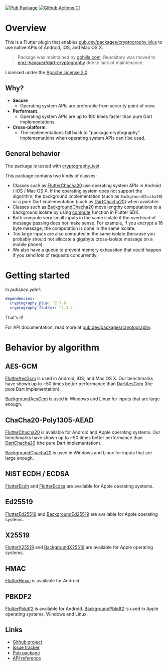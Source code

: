 [![Pub Package](https://img.shields.io/pub/v/cryptography_flutter_plus.svg)](https://pub.dev/packages/cryptography_flutter_plus)
[![Github Actions CI](https://github.com/emz-hanauer/dart-cryptography/workflows/Dart%20CI/badge.svg)](https://github.com/emz-hanauer/dart-cryptography/actions)

# Overview

This is a Flutter plugin that
enables [pub.dev/packages/cryptography_plus](https://pub.dev/packages/cryptography_plus)
to use native APIs of Android, iOS, and Mac OS X.

> Package was maintained by [gohilla.com](https://gohilla.com). Repository was moved to [emz-hanauer/dart-cryptography](https://github.com/emz-hanauer/dart-cryptography) due to lack of maintenance.

Licensed under the [Apache License 2.0](LICENSE).

## Why?

- **Secure**
  - Operating system APIs are preferable from security point of view.
- **Performant**.
  - Operating system APIs are up to 100 times faster than pure Dart implementations.
- **Cross-platform**.
  - The implementations fall back to "package:cryptography" implementations when operating system
    APIs can't be used.

## General behavior

The package is tested with [cryptography_test](https://github.com/emz-hanauer/dart-cryptography/cryptography_test).

This package contains two kinds of classes:

- Classes such
  as [FlutterChacha20](https://pub.dev/documentation/cryptography_flutter_plus/latest/cryptography_flutter/FlutterChacha20-class.html)
  use operating system APIs in Android / iOS / Mac OS X. If the operating system does not support
  the algorithm, the background implementation (such as `BackgroundChacha20`) or a pure Dart
  implementation (such
  as [DartChacha20](https://pub.dev/documentation/cryptography_plus/latest/cryptography_plus.dart/DartChacha20-class.html))
  when available.
- Classes such
  as [BackgroundChacha20](https://pub.dev/documentation/cryptography_flutter_plus/latest/cryptography_flutter/BackgroundChacha20-class.html)
  move lengthy computations to a background isolate by using
  [compute](https://api.flutter.dev/flutter/foundation/compute-constant.html) function in Flutter
  SDK.
- Both compute very small inputs in the same isolate if the overhead of message passing does not
  make sense. For example, if you encrypt a 16 byte message, the computation is done in the same
  isolate.
- Too large inputs are also computed in the same isolate (because you probably should not
  allocate a gigabyte cross-isolate message on a mobile phone).
- We also have a queue to prevent memory exhaustion that could happen if you send lots of requests
  concurrently.

# Getting started

In _pubspec.yaml_:

```yaml
dependencies:
  cryptography_plus: ^2.7.0
  cryptography_flutter: ^2.3.2
```

That's it!

For API documentation, read more
at [pub.dev/packages/cryptography](https://pub.dev/packages/cryptography).

# Behavior by algorithm

## AES-GCM

[FlutterAesGcm](https://pub.dev/documentation/cryptography_flutter_plus/latest/cryptography_flutter/FlutterAesGcm-class.html)
is used in Android, iOS, and Mac OS X.
Our benchmarks have shown up to ~50 times better performance than
[DartAesGcm](https://pub.dev/documentation/cryptography_plus/latest/cryptography_plus.dart/DartAesGcm-class.html)
(the pure Dart implementation).

[BackgroundAesGcm](https://pub.dev/documentation/cryptography_flutter_plus/latest/cryptography_flutter/BackgroundAesGcm-class.html)
is used in Windows and Linux for inputs that are large enough.

## ChaCha20-Poly1305-AEAD

[FlutterChacha20](https://pub.dev/documentation/cryptography_flutter_plus/latest/cryptography_flutter/FlutterChacha20-class.html)
is available for Android and Apple operating systems.
Our benchmarks have shown up to ~50 times better performance than
[DartChacha20](https://pub.dev/documentation/cryptography_plus/latest/cryptography_plus.dart/DartChacha20-class.html)
(the pure Dart implementation).

[BackgroundChacha20](https://pub.dev/documentation/cryptography_flutter_plus/latest/cryptography_flutter/BackgroundChacha20-class.html)
is used in Windows and Linux for inputs that are large enough.

## NIST ECDH / ECDSA

[FlutterEcdh](https://pub.dev/documentation/cryptography_flutter_plus/latest/cryptography_flutter/FlutterEcdh-class.html)
and [FlutterEcdsa](https://pub.dev/documentation/cryptography_flutter_plus/latest/cryptography_flutter/FlutterEcdsa-class.html)
are available for Apple operating systems.

## Ed25519

[FlutterEd25519](https://pub.dev/documentation/cryptography_flutter_plus/latest/cryptography_flutter/FlutterEd25519-class.html)
and [BackgroundEd25519](https://pub.dev/documentation/cryptography_flutter_plus/latest/cryptography_flutter/BackgroundEd25519-class.html)
are available for Apple operating systems.

## X25519

[FlutterX25519](https://pub.dev/documentation/cryptography_flutter_plus/latest/cryptography_flutter/FlutterX25519-class.html)
and [BackgroundX25519](https://pub.dev/documentation/cryptography_flutter_plus/latest/cryptography_flutter/BackgroundX25519-class.html)
are available for Apple operating systems.

## HMAC

[FlutterHmac](https://pub.dev/documentation/cryptography_flutter_plus/latest/cryptography_flutter/FlutterHmac-class.html)
is available for Android..

## PBKDF2

[FlutterPbkdf2](https://pub.dev/documentation/cryptography_flutter_plus/latest/cryptography_flutter/FlutterPbkdf2-class.html)
is available for Android.
[BackgroundPbkdf2](https://pub.dev/documentation/cryptography_flutter_plus/latest/cryptography_flutter/BackgroundPbkdf2-class.html)
is used in Apple operating systems, Windows and Linux.

## Links

- [Github project](https://github.com/emz-hanauer/dart-cryptography)
- [Issue tracker](https://github.com/emz-hanauer/dart-cryptography/issues)
- [Pub package](https://pub.dev/packages/cryptography_flutter_plus)
- [API reference](https://pub.dev/documentation/cryptography_flutter_plus/latest/)
